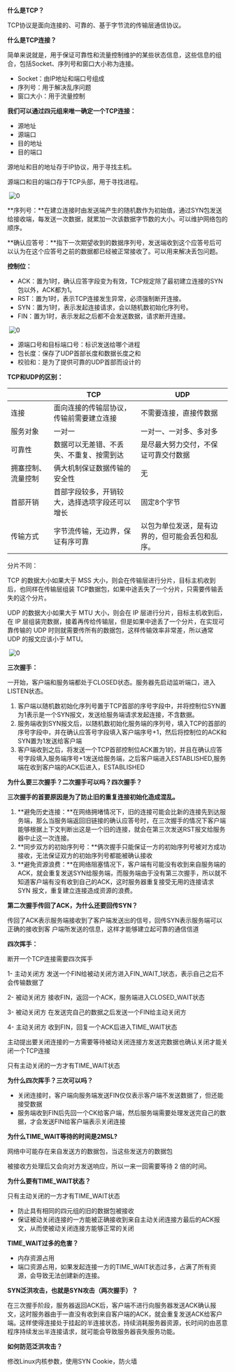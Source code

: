 **什么是TCP？**

TCP协议是面向连接的、可靠的、基于字节流的传输层通信协议。

**什么是TCP连接？**

简单来说就是，⽤于保证可靠性和流量控制维护的某些状态信息，这些信息的组合，包括Socket、序列号和窗⼝⼤⼩称为连接。

- Socket：由IP地址和端口号组成
- 序列号：用于解决乱序问题
- 窗口大小：用于流量控制

**我们可以通过四元组来唯一确定一个TCP连接：**

- 源地址
- 源端口
- 目的地址
- 目的端口

源地址和目的地址存于IP协议，用于寻找主机。

源端口和目的端口存于TCP头部，用于寻找进程。

​    ![0](data:,)

**序列号：**在建立连接时由发送端产生的随机数作为初始值，通过SYN包发送给接收端，每发送一次数据，就累加一次该数据字节数的大小。可以维护网络包的顺序。

**确认应答号：**指下一次期望收到的数据序列号，发送端收到这个应答号后可以认为在这个应答号之前的数据都已经被正常接收了。可以用来解决丢包问题。

**控制位：**

- ACK：置为1时，确认应答字段变为有效，TCP规定除了最初建立连接的SYN包以外，ACK都为1。
- RST：置为1时，表示TCP连接发生异常，必须强制断开连接。
- SYN：置为1时，表示发起连接请求，会以随机数初始化序列号。
- FIN：置为1时，表示发起之后都不会发送数据，请求断开连接。

​    ![0](data:,)

- 源端口号和目标端口号：标识发送给哪个进程
- 包长度：保存了UDP首部长度和数据长度之和
- 校验和：是为了提供可靠的UDP首部而设计的

**TCP和UDP的区别：**

|                    | TCP                                            | UDP                                              |
| ------------------ | ---------------------------------------------- | ------------------------------------------------ |
| 连接               | 面向连接的传输层协议，传输前需要建立连接       | 不需要连接，直接传数据                           |
| 服务对象           | 一对一                                         | 一对一、一对多、多对多                           |
| 可靠性             | 数据可以⽆差错、不丢失、不重复、按需到达       | 是尽最⼤努⼒交付，不保证可靠交付数据             |
| 拥塞控制、流量控制 | 俩大机制保证数据传输的安全性                   | 无                                               |
| 首部开销           | 首部字段较多，开销较大，选择选项字段还可以增长 | 固定8个字节                                      |
| 传输方式           | 字节流传输，无边界，保证有序可靠               | 以包为单位发送，是有边界的，但可能会丢包和乱序。 |

分片不同：

TCP 的数据⼤⼩如果⼤于 MSS ⼤⼩，则会在传输层进⾏分⽚，⽬标主机收到后，也同样在传输层组装 TCP数据包，如果中途丢失了⼀个分⽚，只需要传输丢失的这个分⽚。

UDP 的数据⼤⼩如果⼤于 MTU ⼤⼩，则会在 IP 层进⾏分⽚，⽬标主机收到后，在 IP 层组装完数据，接着再传给传输层，但是如果中途丢了⼀个分⽚，在实现可靠传输的 UDP 时则就需要传所有的数据包，这样传输效率⾮常差，所以通常 UDP 的报⽂应该⼩于 MTU。

​    ![0](data:,)

**三次握手：**

一开始，客户端和服务端都处于CLOSED状态。服务器先启动监听端口，进入LISTEN状态。

1. 客户端以随机数初始化序列号置于TCP首部的序号字段中，并将控制位SYN置为1表示是一个SYN报文，发送给服务端请求发起连接，不含数据。
2. 服务端收到SYN报文后，以随机数初始化服务端的序列号，填入TCP的首部的序号字段中，并在确认应答号字段填入客户端序号+1，然后将控制位的ACK和SYN置为1发送给客户端
3. 客户端收到之后，将发送一个TCP首部控制位ACK置为1的，并且在确认应答号字段填入服务端序号+1发送给服务端，之后客户端进入ESTABLISHED,服务端在收到客户端的ACK后进入，ESTABLISHED

**为什么要三次握手？二次握手可以吗？四次握手？**

**三次握手的首要原因是为了防止旧的重复连接初始化造成混乱。**

1. **避免历史连接：**在网络拥堵情况下，旧的连接可能会比新的连接先到达服务端，那么当服务端返回旧链接的确认应答号时，在三次握手的情况下客户端能够根据上下文判断出这是一个旧的连接，就会在第三次发送RST报文给服务器中止这一次连接。
2. **同步双方的初始序列号：**俩次握手只能保证一方的初始序列号被对方成功接收，无法保证双方的初始序列号都能被确认接收
3. **避免资源浪费：**在网络阻塞情况下，客户端有可能没有收到来自服务端的ACK，就会重复发送SYN给服务端，而服务端由于没有第三次握手，所以就不知道客户端有没有收到自己的ACK，这时服务器重复接受⽆⽤的连接请求 SYN 报文，重复建立连接造成资源的浪费。

**第二次握手传回了ACK，为什么还要回传SYN？**

传回了ACK表示服务端接收到了客户端发送出的信号，回传SYN表示服务端可以正确的接收到客		 户端所发送的信息，这样才能够建立起可靠的通信信道

**四次挥手：**

断开一个TCP连接需要四次挥手

1- 主动关闭方 发送一个FIN给被动关闭方进入FIN_WAIT_1状态，表示自己之后不会传输数据了

2- 被动关闭方 接收FIN，返回一个ACK，服务端进入CLOSED_WAIT状态

3- 被动关闭方 在发送完自己的数据之后发送一个FIN给主动关闭方

4- 主动关闭方 收到FIN，回复一个ACK后进入TIME_WAIT状态

主动提出要关闭连接的一方需要等待被动关闭连接方发送完数据也确认关闭才能关闭一个TCP连接

只有主动关闭的一方才有TIME_WAIT状态

**为什么四次挥手？三次可以吗？**

- 关闭连接时，客户端向服务端发送FIN仅仅表示客户端不发送数据了，但还能接受数据
- 服务端收到FIN后先回一个CK给客户端，然后服务端需要处理发送完自己的数据，才会发送FIN给客户端表示关闭连接

**为什么TIME_WAIT等待的时间是2MSL?**

 ⽹络中可能存在来⾃发送⽅的数据包，当这些发送⽅的数据包

被接收⽅处理后⼜会向对⽅发送响应，所以⼀来⼀回需要等待 2 倍的时间。

**为什么要有TIME_WAIT状态？**

只有主动关闭的一方才有TIME_WAIT状态

- 防止具有相同的四元组的旧的数据包被接收
- 保证被动关闭连接的一方能被正确接收到来自主动关闭连接方最后的ACK报文，从而使被动关闭连接方能够正常的关闭

**TIME_WAIT过多的危害？**

- 内存资源占用
- 端口资源占用，如果发起连接一方的TIME_WAIT状态过多，占满了所有资源，会导致无法创建新的连接。

**SYN泛洪攻击，也就是SYN攻击（两次握手）？**

在三次握手阶段，服务器返回ACK后，客户端不进行向服务器发送ACK确认报文，这时服务器由于一直没有收到来自客户端的ACK，就会重复发送ACK给客户端。这样使得连接处于挂起的半连接状态，持续消耗服务器资源，长时间的由恶意程序持续发出半连接请求，就可能会导致服务器丧失服务功能。

**如何防范泛洪攻击？**

修改Linux内核参数，使用SYN Cookie，防火墙